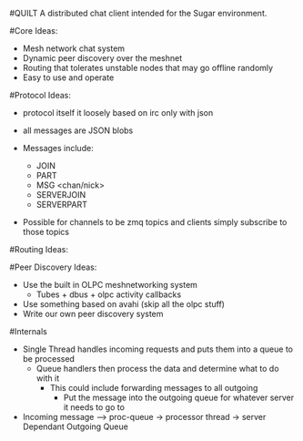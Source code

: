 #QUILT
A distributed chat client intended for the Sugar environment.

#Core Ideas:
- Mesh network chat system 
- Dynamic peer discovery over the meshnet
- Routing that tolerates unstable nodes that may go offline randomly
- Easy to use and operate

#Protocol Ideas:
- protocol itself it loosely based on irc only with json
- all messages are JSON blobs
- Messages include:
	- JOIN <addr> <nick> <chan>
	- PART <addr> <nick> <chan>
	- MSG <addr> <nick> <chan/nick>
	- SERVERJOIN <addr> <capabilties> <connections>
	- SERVERPART <addr> <connections>

- Possible for channels to be zmq topics and clients simply subscribe to those topics

#Routing Ideas:

#Peer Discovery Ideas:
- Use the built in OLPC meshnetworking system
	- Tubes + dbus + olpc activity callbacks
- Use something based on avahi (skip all the olpc stuff)
- Write our own peer discovery system

#Internals
- Single Thread handles incoming requests and puts them into a queue to be processed
    - Queue handlers then process the data and determine what to do with it
        - This could include forwarding messages to all outgoing
            - Put the message into the outgoing queue for whatever server it needs to go to
- Incoming message --> proc-queue -> processor thread -> server Dependant Outgoing Queue
